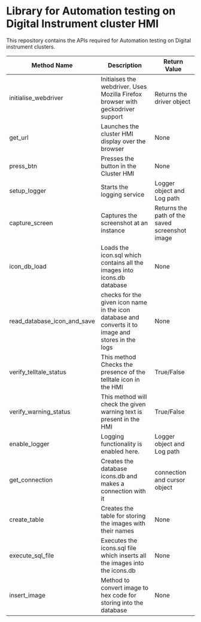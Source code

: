 # Library for Automation testing on Digital Instrument cluster HMI
This repository contains the APIs required for Automation testing on Digital instrument clusters.
<table>
  <thead>
    <tr>
      <th>Method Name</th>
      <th>Description</th>
      <th>Return Value</th>
    </tr>
  </thead>
  <tbody>
    <tr>
      <td>initialise_webdriver</td>
      <td>Initiaises the webdriver. Uses Mozilla Firefox browser with geckodriver support</td>
      <td>Returns the driver object</td>
    </tr>
    <tr>
      <td>get_url</td>
      <td>Launches the cluster HMI display over the browser</td>
      <td>None</td>
    </tr>
    <tr>
      <td>press_btn</td>
      <td>Presses the button in the Cluster HMI</td>
      <td>None</td>
    </tr>
    <tr>
      <td>setup_logger</td>
      <td>Starts the logging service</td>
      <td>Logger object and Log path</td>
    </tr>
    <tr>
      <td>capture_screen</td>
      <td>Captures the screenshot at an instance</td>
      <td>Returns the path of the saved screenshot image</td>
    </tr>
    <tr>
      <td>icon_db_load</td>
      <td>Loads the icon.sql which contains all the images into icons.db database</td>
      <td>None</td>
    </tr>
    <tr>
      <td>read_database_icon_and_save</td>
      <td>checks for the given icon name in the icon database and converts it to image and stores in the logs</td>
      <td>None</td>
    </tr>
    <tr>
      <td>verify_telltale_status</td>
      <td>This method Checks the presence of the telltale icon in the HMI</td>
      <td>True/False</td>
    </tr>
    <tr>
      <td>verify_warning_status</td>
      <td>This method will check the given warning text is present in the HMI</td>
      <td>True/False</td>
    </tr>
    <tr>
      <td>enable_logger</td>
      <td>Logging functionality is enabled here.</td>
      <td>Logger object and Log path</td>
    </tr>
    <tr>
      <td>get_connection</td>
      <td>Creates the database icons.db and makes a connection with it</td>
      <td>connection and cursor object</td>
    </tr>
    <tr>
      <td>create_table</td>
      <td>Creates the table for storing the images with their names</td>
      <td>None</td>
    </tr>
    <tr>
      <td>execute_sql_file</td>
      <td>Executes the icons.sql file which inserts all the images into the icons.db</td>
      <td>None</td>
    </tr>
    <tr>
      <td>insert_image</td>
      <td>Method to convert image to hex code for storing into the database</td>
      <td>None</td>
    </tr>
  </tbody>
</table>
